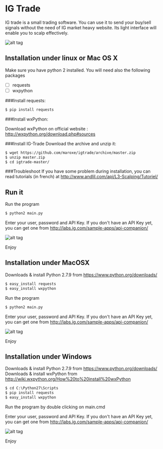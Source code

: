 IG Trade
========

IG trade is a small trading software. You can use it to send your buy/sell 
signals without the need of IG market heavy website.
Its light interface will enable you to scalp effectively.

![alt tag](https://raw.githubusercontent.com/maroxe/igtrade/master/screenshot.png)

Installation under linux or Mac OS X
------------------------------------

Make sure you have python 2 installed.
You will need also the following packages
- [ ] requests
- [ ] wxpython

###Install requests:

```bash
$ pip install requests
```

###Install wxPython:

Download wxPython on official website : http://wxpython.org/download.php#sources

###Install IG-Trade
Download the archive and unzip it:

```bash
$ wget https://github.com/maroxe/igtrade/archive/master.zip
$ unzip master.zip 
$ cd igtrade-master/
```

###Troubleshoot
If you have some problem during installation, you can read tutorials (in french) 
at http://www.andlil.com/api/L3-Scalping/Tutoriel/

Run it
------

Run the program
```bash
$ python2 main.py
```

Enter your user, password and API Key. If you don't have an API Key yet, 
you can get one from http://labs.ig.com/sample-apps/api-companion/

![alt tag](https://raw.githubusercontent.com/splanquart/igtrade/master/login.png)

Enjoy

Installation under MacOSX
-------

Downloads & install Python 2.7.9 from https://www.python.org/downloads/
```bash
$ easy_install requests
$ easy_install wxpython
```

Run the program
```bash
$ python2 main.py
```

Enter your user, password and API Key. If you don't have an API Key yet, you can get one from http://labs.ig.com/sample-apps/api-companion/

![alt tag](https://raw.githubusercontent.com/maroxe/igtrade/master/login.png)

Enjoy

Installation under Windows
-------

Downloads & install Python 2.7.9 from https://www.python.org/downloads/
Downloads & install wxPython from http://wiki.wxpython.org/How%20to%20install%20wxPython
```bat
$ cd C:\Python27\Scripts
$ pip install requests
$ easy_install wxpython
```

Run the program by double clicking on main.cmd

Enter your user, password and API Key. If you don't have an API Key yet, you can get one from http://labs.ig.com/sample-apps/api-companion/

![alt tag](https://raw.githubusercontent.com/maroxe/igtrade/master/login.png)

Enjoy
